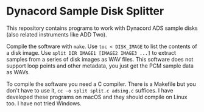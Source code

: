 # Dynacord Sample Disk Splitter

This repository contains programs to work with Dynacord ADS sample
disks (also related instruments like ADD Two).

Compile the software with `make`. Use `toc < DISK_IMAGE` to list the
contents of a disk image. Use `split DIR IMAGE1 [IMAGE2 IMAGE3 ...]`
to extract samples from a series of disk images as WAV files. This
software does not support loop points and other metadata, you just get
the PCM sample data as WAVs.

To compile the software you need a C compiler. There is a Makefile but
you don't have to use it, `cc -o split split.c adsimg.c` suffices. I
have developed these programs on macOS and they should compile on
Linux too. I have not tried Windows.
